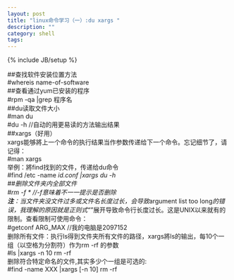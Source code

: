 ```yaml
---
layout: post
title: "linux命令学习（一）:du xargs "
description: ""
category: shell
tags: 
---
```

{% include JB/setup %}


##查找软件安装位置方法  
	#whereis name-of-software  
##查看通过yum已安装的程序  
	#rpm -qa |grep 程序名  
##du读取文件大小  
	#man du  
	#du -h  //自动的用更易读的方法输出结果  
##xargs（好用）  
xargs能够將上一个命令的执行结果当作参数传递给下一个命令。忘记细节了，请记得：  
	#man xargs  
举例：將find找到的文件，传递给du命令  
	#find /etc -name *id.conf |xargs du -h  
##删除文件夹内全部文件  
	#rm -f *  //-f意味着不一一提示是否删除  
**注**：当文件夹没文件过多或文件名长度过长，会导致*argument list too long*的错误，我理解的原因就是正则式“*”展开导致命令行长度过长。这是UNIX以来就有的限制。查看限制可使用命令：  
	#getconf ARG_MAX  //我的电脑是2097152  
删除所有文件：执行ls得到文件夹所有文件的路径，xargs將ls的输出，每10个一组（以空格为分割符）作为rm -rf 的参数  
	#ls |xargs -n 10 rm -rf  
删除符合特定命名的文件,其实多少个一组是可选的:  
	#find -name XXX |xargs [-n 10] rm -rf  
